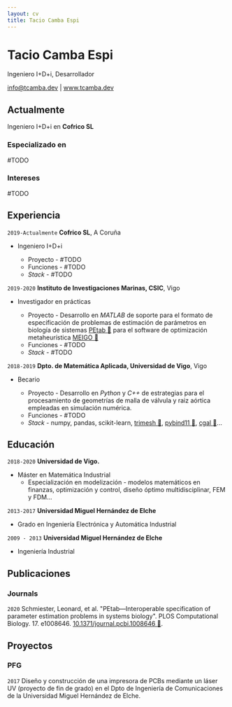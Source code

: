 ```yaml
---
layout: cv
title: Tacio Camba Espi
---
```

# Tacio Camba Espi
Ingeniero I+D+i, Desarrollador

<div id="webaddress">
<a href="info@tcamba.dev">info@tcamba.dev</a>
| <a href="http://www.tcamba.dev">www.tcamba.dev</a>
</div>


## Actualmente

Ingeniero I+D+i en __Cofrico SL__

### Especializado en

#TODO


### Intereses

#TODO


## Experiencia

`2019-Actualmente`
__Cofrico SL__, A Coruña

- Ingeniero I+D+i
  
  - Proyecto - #TODO
  - Funciones - #TODO
  - _Stack_ - #TODO

`2019-2020`
__Instituto de Investigaciones Marinas, CSIC__, Vigo

- Investigador en prácticas
  
  - Proyecto - Desarrollo en _MATLAB_ de soporte para el formato de especificación de problemas de estimación de parámetros en biología de sistemas [PEtab :link:](https://petab.readthedocs.io/en/stable/) 
        para el software de optimización metaheurística [MEIGO :link:](http://gingproc.iim.csic.es/meigo.html)
  - Funciones - #TODO
  - _Stack_ - #TODO

`2018-2019`
__Dpto. de Matemática Aplicada, Universidad de Vigo__, Vigo

- Becario
  
  - Proyecto - Desarrollo en _Python_ y _C++_ de estrategias para el procesamiento de geometrías de malla de válvula y raiz aórtica empleadas en simulación numérica.
  - Funciones - #TODO
  - _Stack_ - numpy, pandas, scikit-learn, [trimesh :link:](https://github.com/mikedh/trimesh),  [pybind11 :link:](https://github.com/pybind/pybind11), [cgal :link:](https://www.cgal.org/)...

## Educación

`2018-2020`
__Universidad de Vigo.__

- Máster en Matemática Industrial
  - Especialización en modelización - modelos matemáticos en finanzas, optimización y control, diseño óptimo multidisciplinar, FEM y FDM...

`2013-2017`
__Universidad Miguel Hernández de Elche__

- Grado en Ingeniería Electrónica y Automática Industrial

`2009 - 2013`
__Universidad Miguel Hernández de Elche__

- Ingeniería Industrial


## Publicaciones

### Journals

`2020`
Schmiester, Leonard, et al. "PEtab—Interoperable specification of parameter estimation problems in systems biology". PLOS Computational Biology. 17. e1008646. [10.1371/journal.pcbi.1008646 :link:](https://journals.plos.org/ploscompbiol/article?id=10.1371/journal.pcbi.1008646).


## Proyectos

### PFG

`2017` Diseño y construcción de una impresora de PCBs mediante un láser UV (proyecto de fin de grado) en el Dpto de Ingeniería de Comunicaciones de la Universidad Miguel Hernández de Elche.    